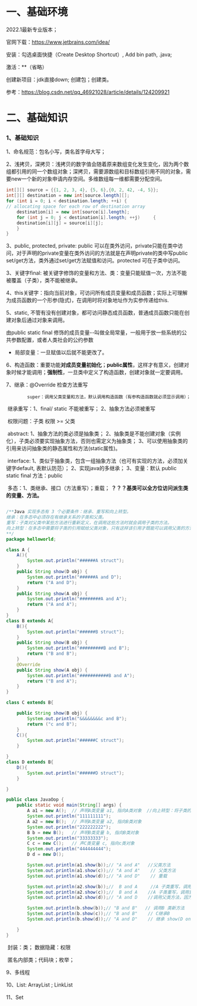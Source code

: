 # 一、基础环境

2022.1最新专业版本；

官网下载：https://www.jetbrains.com/idea/

安装：勾选桌面快捷（Create Desktop Shortcut）, Add bin path, .java;

激活：**（省略）

创建新项目：jdk直接down; 创建包；创建类。

参考：https://blog.csdn.net/qq_46921028/article/details/124209921

# 二、基础知识

### 1、基础知识

1、命名规范：包名小写，类名首字母大写；

2、浅拷贝，深拷贝：浅拷贝的数字值会随着原来数组变化发生变化，因为两个数组都引用的同一个数组对象；深拷贝，需要源数组和目标数组引用不同的对象，需要new一个新的对象申请内存空间。多维数组每一维都需要分配空间。

```java
int[][] source = {{1, 2, 3, 4}, {5, 6},{0, 2, 42, -4, 5}};
int[][] destination = new int[source.length][];
for (int i = 0; i < destination.length; ++i) {
// allocating space for each row of destination array
	destination[i] = new int[source[i].length];
	for (int j = 0; j < destination[i].length; ++j) 	{
	destination[i][j] = source[i][j];
	}
}
```

3、public, protected, private: public 可以在类外访问，private只能在类中访问，对于声明的private变量在类外访问的方法就是在声明private的类中写public set/get方法，类外通过set/get方法赋值和访问。protected 可在子类中访问。

3、关键字final: 被关键字修饰的变量和方法、类：变量只能赋值一次，方法不能被覆盖（子类），类不能被继承。

4、this关键字：指向当前对象，可访问所有成员变量和成员函数；实际上可理解为成员函数的一个形参(隐式)，在调用时将对象地址作为实参传递给this.

5、static, 不管有没有创建对象，都可访问静态成员函数，普通成员函数只能在创建对象后通过对象来调用。

由public static final 修饰的成员变量--叫做全局常量，一般用于放一些系统的公共参数配置，或者人类社会的公约参数

 *   局部变量：一旦赋值以后就不能更改了。

6、构造函数：重要功能**对成员变量初始化**；**public属性**，这样才有意义，创建对象时候才能调用；**强制性**，一旦类中定义了构造函数，创建对象就一定要调用。

7、继承：@Override  检查方法重写

 			super：调用父类变量和方法，默认调用构造函数（有参构造函数就必须显示调用）；

​			继承重写：1、final/ static 不能被重写； 2、抽象方法必须被重写

​			权限问题：子类 权限 >= 父类

​			abstract: 1、抽象方法的类必须是抽象类； 2、抽象类是不能创建对象（实例化），子类必须要实现抽象方法，否则也需定义为抽象类； 3、可以使用抽象类的引用来访问抽象类的静态属性和方法(static属性)。

​			interface: 1、类似于抽象类，包含一组抽象方法（也可有实现的方法，必须加关键字default, 表默认防范）； 2、实现java的多继承； 3、变量：默认 public static final 方法：public

​			多态：1、类继承、接口（方法重写）；重载；   **？？？基类可以全方位访问派生类的变量、方法。**

```java

/**Java 实现多态有 3 个必要条件：继承、重写和向上转型。
继承：在多态中必须存在有继承关系的子类和父类。
重写：子类对父类中某些方法进行重新定义，在调用这些方法时就会调用子类的方法。
向上转型：在多态中需要将子类的引用赋给父类对象，只有这样该引用才既能可以调用父类的方法，又能调用子类的方法。
**/
package helloworld;

class A {
    A(){
        System.out.println("######A struct");
    }
    public String show(D obj) {
        System.out.println("######A and D");
        return ("A and D");
    }
    public String show(A obj) {
        System.out.println("########A and A");
        return ("A and A");
    }
}
class B extends A{
    B(){
        System.out.println("######B struct");
    }
    public String show(B obj) {
        System.out.println("#########B and B");
        return ("B and B");
    }
    @Override
    public String show(A obj) {
        System.out.println("###########B and A");
        return ("B and A");
    }
}

class C extends B{

    public String show(B obj) {
        System.out.println("&&&&&&&&c and B");
        return ("c and B");
    }
    C(){
        System.out.println("######C struct");
    }

}
class D extends B{
    D(){
        System.out.println("######D struct");
    }

}

public class JavaOop {
    public static void main(String[] args) {
        A a1 = new A();  // 声明A类变量 a1, 指向A类对象  //向上转型：将子类的引用赋给父类对象，
        System.out.println("111111111");
        A a2 = new B();  // 声明A类变量 a2, 指向B类对象
        System.out.println("222222222");
        B b = new B();   // 声明B类变量 b, 指向B类对象
        System.out.println("33333333");
        C c = new C();   // 声C类变量 c, 指向c类对象
        System.out.println("444444444");
        D d = new D();

        System.out.println(a1.show(b));// "A and A"   //父类方法
        System.out.println(a1.show(c));// "A and A"    // 父类方法
        System.out.println(a1.show(d));// "A and D"    // 重载

        System.out.println(a2.show(b));//  B and A     //A 子类重写，调用重写方法
        System.out.println(a2.show(c));//  B and A    //A 子类重写，调用重写方法
        System.out.println(a2.show(d));// "A and D    //调用父类方法，因为子类没有重写覆盖

        System.out.println(b.show(b));// "B and B"   // 调用B 类新方法
        System.out.println(b.show(c));// "B and B"    // C继承B
        System.out.println(b.show(d));// "A and D"    // 继承 show(D ong)

    }
}
```

​			封装：类； 数据隐藏：权限

​			匿名内部类；代码块；枚举；

9、多线程

10、List: ArrayList ; LinkList

11、Set









